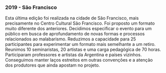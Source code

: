 ### 2019 - São Francisco

Esta última edição foi realizada na cidade de São Francisco, mais precisamente no Centro Cultural São Francisco. Foi proposto um formato muito diferente dos anteriores. Decidimos especificar o evento para um público em busca de aprofundamento de novas formas e processos relacionados ao malabarismo. Reduzimos a capacidade para 25 participantes para experimentar um formato mais semelhante a um retiro. Reunimos 10 seminaristas, 20 artistas e uma carga pedagógica de 70 horas. Participaram professores e artistas da Argentina e países vizinhos. Conseguimos manter laços estreitos em outras convenções e a atenção dos produtores que ainda apostam no projeto.
